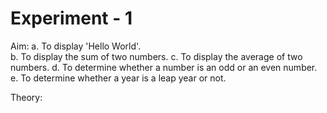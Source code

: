 # Experiment - 1
Aim:
a. To display 'Hello World'.<br>
b. To display the sum of two numbers.
c. To display the average of two numbers.
d. To determine whether a number is an odd or an even number.
e. To determine whether a year is a leap year or not.

Theory:
